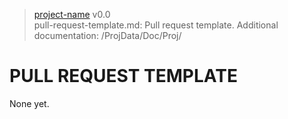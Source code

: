 > [project-name](https://github-account/project-name) v0.0<br>
> pull-request-template.md: Pull request template.
> Additional documentation: /ProjData/Doc/Proj/
# PULL REQUEST TEMPLATE

None yet.